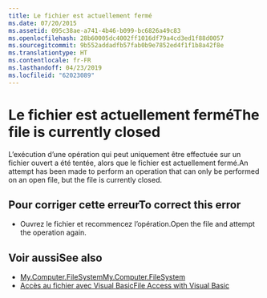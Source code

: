 ```yaml
---
title: Le fichier est actuellement fermé
ms.date: 07/20/2015
ms.assetid: 095c38ae-a741-4b46-b099-bc6826a49c83
ms.openlocfilehash: 28b60005dc4002ff1016df79a4cd3ed1f88d0057
ms.sourcegitcommit: 9b552addadfb57fab0b9e7852ed4f1f1b8a42f8e
ms.translationtype: HT
ms.contentlocale: fr-FR
ms.lasthandoff: 04/23/2019
ms.locfileid: "62023089"
---
```

# <a name="the-file-is-currently-closed"></a><span data-ttu-id="f15c8-102">Le fichier est actuellement fermé</span><span class="sxs-lookup"><span data-stu-id="f15c8-102">The file is currently closed</span></span>
<span data-ttu-id="f15c8-103">L’exécution d’une opération qui peut uniquement être effectuée sur un fichier ouvert a été tentée, alors que le fichier est actuellement fermé.</span><span class="sxs-lookup"><span data-stu-id="f15c8-103">An attempt has been made to perform an operation that can only be performed on an open file, but the file is currently closed.</span></span>  
  
## <a name="to-correct-this-error"></a><span data-ttu-id="f15c8-104">Pour corriger cette erreur</span><span class="sxs-lookup"><span data-stu-id="f15c8-104">To correct this error</span></span>  
  
- <span data-ttu-id="f15c8-105">Ouvrez le fichier et recommencez l’opération.</span><span class="sxs-lookup"><span data-stu-id="f15c8-105">Open the file and attempt the operation again.</span></span>  
  
## <a name="see-also"></a><span data-ttu-id="f15c8-106">Voir aussi</span><span class="sxs-lookup"><span data-stu-id="f15c8-106">See also</span></span>

- [<span data-ttu-id="f15c8-107">My.Computer.FileSystem</span><span class="sxs-lookup"><span data-stu-id="f15c8-107">My.Computer.FileSystem</span></span>](xref:Microsoft.VisualBasic.FileIO.FileSystem)
- [<span data-ttu-id="f15c8-108">Accès au fichier avec Visual Basic</span><span class="sxs-lookup"><span data-stu-id="f15c8-108">File Access with Visual Basic</span></span>](../../visual-basic/developing-apps/programming/drives-directories-files/file-access.md)
